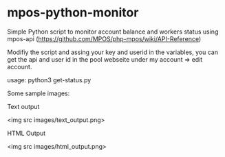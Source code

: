 # mpos-python-monitor
Simple Python script to monitor account balance and workers status using mpos-api (https://github.com/MPOS/php-mpos/wiki/API-Reference)

Modifiy the script and assing your key and userid in the variables, you can get the api and user id in the pool webseite under my account => edit account.

usage: python3 get-status.py 

Some sample images:

Text output

<img src images/text_output.png>

HTML Output


<img src images/html_output.png>

